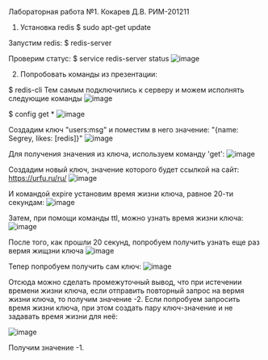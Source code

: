 Лабораторная работа №1. Кокарев Д.В. РИМ-201211

1. Установка redis
  $ sudo apt-get update

Запустим redis:
  $ redis-server

Проверим статус:
$ service redis-server status
![image](https://user-images.githubusercontent.com/95758544/145271117-86dd5482-67fb-475b-a586-e38cae6f3516.png)

2. Попробовать команды из презентации:

$ redis-cli
Тем самым подключились к серверу и можем исполнять следующие команды
    ![image](https://user-images.githubusercontent.com/95758544/145271484-0b4a6908-eb01-4144-8cc2-1248d9dab10b.png)

$ config get *
![image](https://user-images.githubusercontent.com/95758544/145271966-c8c4e8c7-7f3b-4960-9ecb-645532558089.png)

Создадим ключ "users:msg" и поместим в него значение: "{name: Segrey, likes: [redis]}"
![image](https://user-images.githubusercontent.com/95758544/145403992-d3d0e6f3-2f43-4cb4-b7f1-a5167d301725.png)

Для получения значения из ключа, используем команду 'get': 
![image](https://user-images.githubusercontent.com/95758544/145405822-ef7daf4c-e83c-4598-9795-c0c88ab9ccee.png)

Создадим новый ключ, значение которого будет ссылкой на сайт: https://urfu.ru/ru/
![image](https://user-images.githubusercontent.com/95758544/145406255-5b3fdd9f-ba6b-46e3-8c96-42dc85670496.png)

И командой expire установим время жизни ключа, равное 20-ти секундам:
![image](https://user-images.githubusercontent.com/95758544/145406547-496ff908-2f8f-4c69-9306-faf030ba6307.png)

Затем, при помощи команды ttl, можно узнать время жизни ключа:
![image](https://user-images.githubusercontent.com/95758544/145406638-73b62fbd-afce-4f7e-b8d9-1ffa347c4192.png)

После того, как прошли 20 секунд, попробуем получить узнать еще раз вермя жищзни ключа
![image](https://user-images.githubusercontent.com/95758544/145406753-f049b06f-66e4-442a-99ae-7ca5f558b8bf.png)

Тепер попробуем получить сам ключ:
![image](https://user-images.githubusercontent.com/95758544/145406829-8ac0ba61-7ec7-4a86-8bb5-01bdb09b580a.png)

Отсюда можно сделать промежуточный вывод, что при истечении времени жизни ключа, если отправить повторный запрос на вермя жизни ключа, то получим значение -2.
Если попробуем запросить время жизни ключа, при этом создать пару ключ-значение и не задавать время жизни для неё:

![image](https://user-images.githubusercontent.com/95758544/145407108-a3ab8522-27e5-428c-80f5-bb38a7a6d8d4.png)

Получим значение -1.




